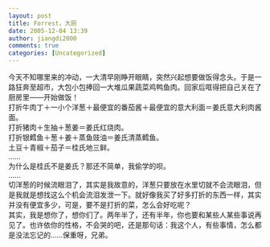 ```yaml
---
layout: post
title: Forrest，大厨
date: 2005-12-04 13:39
author: jiangdi2000
comments: true
categories: [Uncategorized]
---
```

<div id="msgcns!C840C88DA912213B!514" class="bvMsg"><div>今天不知哪里来的冲动，一大清早刚睁开眼睛，突然兴起想要做饭得念头。于是一路狂奔至超市，大包小包捧回一大堆瓜果蔬菜鸡鸭鱼肉。回家后哐得把自己关在了厨房里——开始做饭！</div>
<div>打折牛肉丁＋一小个洋葱＋最便宜的番茄酱＋最便宜的意大利面＝姜氏意大利肉酱面。</div>
<div>打折猪肉＋生抽＋葱姜＝姜氏红烧肉。</div>
<div>打折银鳕鱼＋葱＋姜＋蒸鱼豉油＝姜氏清蒸鳕鱼。</div>
<div>土豆＋青椒＋茄子＝桂氏地三鲜。</div>
<div>……</div>
<div>为什么是桂氏不是姜氏？那还不简单，我偷学的呗。</div>
<div>……</div>
<div>切洋葱的时候流眼泪了，其实是我故意的，洋葱只要放在水里切就不会流眼泪，但是我就是想找这么个机会流泪发泄一下。就好像我买了好多打折的东西一样，其实并没有便宜多少，可是，要不是打折的菜，怎么会好吃呢？</div>
<div>其实，我是想你了，想你们了。两年半了，还有半年，你也要和某些人某些事说再见了。也许依你的性格，不会哭的吧，还是那句话：我这个人，有些事情，怎么都是没法忘记的……保重呀，兄弟。</div></div>
